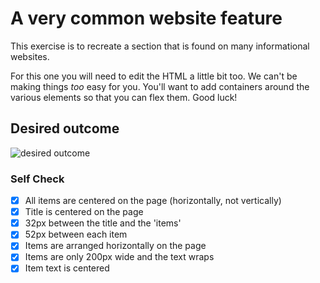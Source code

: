 # A very common website feature

This exercise is to recreate a section that is found on many informational websites.

For this one you will need to edit the HTML a little bit too. We can't be making things _too_ easy for you. You'll want to add containers around the various elements so that you can flex them. Good luck!

## Desired outcome

![desired outcome](./desired-outcome.png)

### Self Check

-[x] All items are centered on the page (horizontally, not vertically)
-[x] Title is centered on the page
-[x] 32px between the title and the 'items'
-[x] 52px between each item
-[x] Items are arranged horizontally on the page
-[x] Items are only 200px wide and the text wraps
-[x] Item text is centered
